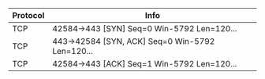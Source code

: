 | **Protocol** | **Info**                                          | 
| ------------ | ------------------------------------------------- |
| TCP          | 42584->443 \[SYN\] Seq=0 Win-5792 Len=120...      |
| TCP          | 443->42584 \[SYN, ACK\] Seq=0 Win-5792 Len=120... |
| TCP          | 42584->443 \[ACK\] Seq=1 Win-5792 Len=120...      |

